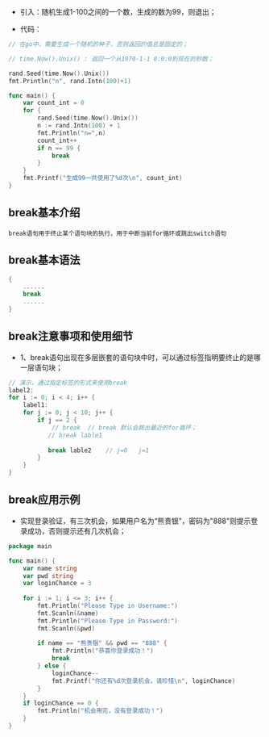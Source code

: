 * 引入：随机生成1-100之间的一个数，生成的数为99，则退出；

* 代码：

```go
// 在go中，需要生成一个随机的种子，否则返回的值总是固定的；

// time.Now().Unix() : 返回一个从1970-1-1 0:0:0到现在的秒数；

rand.Seed(time.Now().Unix())
fmt.Println("n", rand.Intn(100)+1)
```

```go
func main() {
	var count_int = 0
	for {
		rand.Seed(time.Now().Unix())
		n := rand.Intn(100) + 1
		fmt.Println("n=",n)
		count_int++
		if n == 99 {
			break
		}
	}
	fmt.Printf("生成99一共使用了%d次\n", count_int)
}
```

## break基本介绍

`break语句用于终止某个语句块的执行，用于中断当前for循环或跳出switch语句`

## break基本语法

```go
{
	......
	break
	......
}
```

## break注意事项和使用细节

* 1、break语句出现在多层嵌套的语句块中时，可以通过标签指明要终止的是哪一层语句块；
```go
// 演示，通过指定标签的形式来使用break
label2:
for i := 0; i < 4; i++ {
	label1:
	for j := 0; j < 10; j++ {
		if j == 2 {
			// break  // break 默认会跳出最近的for循环；
		   // break lable1
		   
		   break lable2    // j=0   j=1
		}
	}
}
```


## break应用示例

* 实现登录验证，有三次机会，如果用户名为“熊贵银”，密码为"888"则提示登录成功，否则提示还有几次机会；

```go
package main

func main() {
	var name string
	var pwd string
	var loginChance = 3
	
	for i := 1; i <= 3; i++ {
		fmt.Println("Please Type in Username:")
		fmt.Scanln(&name)
		fmt.Println("Please Type in Password:")
		fmt.Scanln(&pwd)
		
		if name == "熊贵银" && pwd == "888" {
			fmt.Println("恭喜你登录成功！")
			break
		} else {
			loginChance--
			fmt.Printf("你还有%d次登录机会，请珍惜\n", loginChance)
		}
	}
	if loginChance == 0 {
		fmt.Println("机会用完，没有登录成功！")
	}
}
```